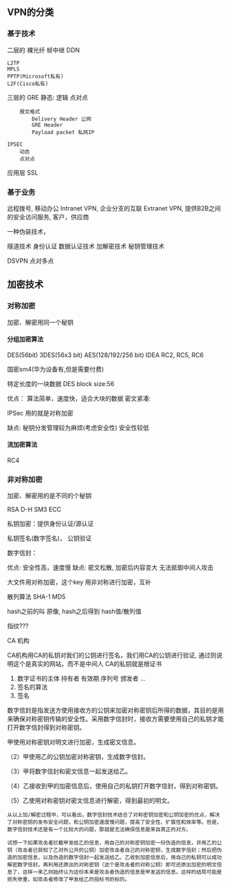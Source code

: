 
## VPN的分类

### 基于技术
二层的
    裸光纤 帧中继 DDN

    L2TP
    MPLS
    PPTP(Microsoft私有)
    L2F(Cisco私有)


三层的
    GRE
        静态:
        逻辑
        点对点

        报文格式
            Delivery Header 公网
            GRE Header
            Payload packet 私网IP

    IPSEC
        动态
        点对点

应用层
    SSL


### 基于业务

远程拨号, 移动办公
Intranet VPN, 企业分支的互联
Extranet VPN, 提供B2B之间的安全访问服务, 客户，供应商


一种伪装技术，


隧道技术
身份认证
数据认证技术
加解密技术
秘钥管理技术



DSVPN  点对多点




## 加密技术

### 对称加密
加密、解密用同一个秘钥

#### 分组加密算法
DES(56bit)
3DES(56x3 bit)
AES(128/192/256 bit)
IDEA
RC2, RC5, RC6

国密sm4(华为设备有,但是需要付费)

特定长度的一块数据
DES     block size:56   



优点：
算法简单，速度快，适合大块的数据
密文紧凑:

IPSec 用的就是对称加密

缺点:
秘钥分发管理较为麻烦(考虑安全性)
安全性较低

#### 流加密算法
RC4





### 非对称加密
加密、解密用的是不同的个秘钥

RSA
D-H
SM3
ECC



私钥加密：提供身份认证/源认证

私钥签名(数字签名)， 公钥验证

数字信封：


优点:
    安全性高，速度慢
缺点:
    密文松散, 加密后内容变大
    无法抵御中间人攻击



大文件用对称加密，这个key 用非对称进行加密，互补


散列算法
SHA-1
MD5

hash之前的叫 原像, hash之后得到 hash值/散列值


指纹???

CA 机构

CA机构用CA的私钥对我们的公钥进行签名，我们用CA的公钥进行验证, 通过则说明这个是真实的网站，而不是中间人
CA的私钥就是根证书


1. 数字证书的主体
    持有者
    有效期
    序列号
    颁发者
    ...
1. 签名的算法
1. 签名


数字信封是指发送方使用接收方的公钥来加密对称密钥后所得的数据，其目的是用来确保对称密钥传输的安全性。采用数字信封时，接收方需要使用自己的私钥才能打开数字信封得到对称密钥。

甲使用对称密钥对明文进行加密，生成密文信息。

（2）甲使用乙的公钥加密对称密钥，生成数字信封。

（3）甲将数字信封和密文信息一起发送给乙。

（4）乙接收到甲的加密信息后，使用自己的私钥打开数字信封，得到对称密钥。

（5）乙使用对称密钥对密文信息进行解密，得到最初的明文。

    从以上加/解密过程中，可以看出，数字信封技术结合了对称密钥加密和公钥加密的优点，解决了对称密钥的发布安全问题，和公钥加密速度慢问题，提高了安全性、扩展性和效率等。但是，数字信封技术还是有一个比较大的问题，那就是无法确保信息是来自真正的对方。

    试想一下如果攻击者拦截甲发给乙的信息，用自己的对称密钥加密一份伪造的信息，并用乙的公钥（攻击者已获知了乙对外公开的公钥）加密攻击者自己的对称密钥，生成数字信封；然后把伪造的加密信息，以及伪造的数字信封一起发送给乙。乙收到加密信息后，用自己的私钥可以成功解密数字信封，再利用还原出的对称密钥（这个是攻击者的对称公钥）即可还原出加密的明文信息了，这样一来乙则始终认为这份本来是攻击者伪造的信息是甲发送的信息。这样的结局可能是损失惨重，如攻击者修改了甲发给乙的投标书的标的。


